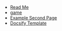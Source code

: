 - [Read Me](README)
- [game](game.html)
- [Example Second Page](second-page)
- [Docsify Template](DocsifyTemplate)
